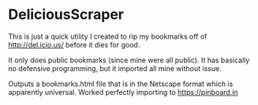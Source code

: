 # DeliciousScraper
This is just a quick utility I created to rip my bookmarks off of http://del.icio.us/ before it dies for good.

It only does public bookmarks (since mine were all public).  It has basically no defensive programming, but it imported all mine without issue.  

Outputs a bookmarks.html file that is in the Netscape format which is apparently universal.  Worked perfectly importing to https://pinboard.in